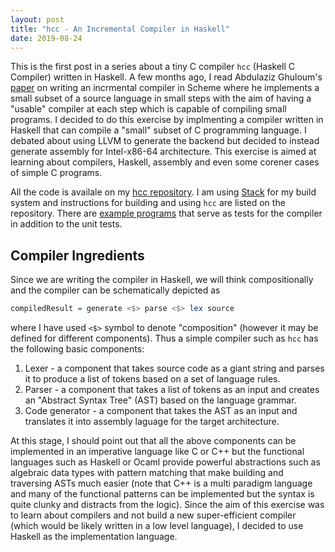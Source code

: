 ```yaml
---
layout: post
title: "hcc - An Incremental Compiler in Haskell"
date: 2019-08-24
---
```


This is the first post in a series about a tiny C compiler `hcc` (Haskell C Compiler) written in Haskell. A few months ago, I read Abdulaziz Ghuloum's [paper](http://scheme2006.cs.uchicago.edu/11-ghuloum.pdf) on writing an incrmental compiler in Scheme where he implements a small subset of a source language in small steps with the aim of having a "usable" compiler at each step which is capable of compiling small programs. I decided to do this exercise by implmenting a compiler written in Haskell that can compile a "small" subset of C programming language. I debated about using LLVM to generate the backend but decided to instead generate assembly for Intel-x86-64 architecture. This exercise is aimed at learning about compilers, Haskell, assembly and even some corener cases of simple C programs.

All the code is availale on my [hcc repository](https://github.com/karangovil/hcc). I am using [Stack](https://www.haskellstack.org/) for my build system and instructions for building and using `hcc` are listed on the repository. There are [example programs](https://github.com/karangovil/hcc/tree/master/examples) that serve as tests for the compiler in addition to the unit tests.

## Compiler Ingredients

Since we are writing the compiler in Haskell, we will think compositionally and the compiler can be schematically depicted as

``` haskell
compiledResult = generate <$> parse <$> lex source
```

where I have used `<$>` symbol to denote "composition" (however it may be defined for different components). Thus a simple compiler such as `hcc` has the following basic components:

1. Lexer - a component that takes source code as a giant string and parses it to produce a list of tokens based on a set of language rules. 
2. Parser - a component that takes a list of tokens as an input and creates an "Abstract Syntax Tree" (AST) based on the language grammar. 
3. Code generator - a component that takes the AST as an input and translates it into assembly laguage for the target architecture.

At this stage, I should point out that all the above components can be implemented in an imperative language like C or C++ but the functional languages such as Haskell or Ocaml provide powerful abstractions such as algebraic data types with pattern matching that make building and traversing ASTs much easier (note that C++ is a multi paradigm language and many of the functional patterns can be implemented but the syntax is quite clunky and distracts from the logic). Since the aim of this
exercise was to learn about compilers and not build a new super-efficient compiler (which would be likely written in a low level language), I decided to use Haskell as the implementation language.


